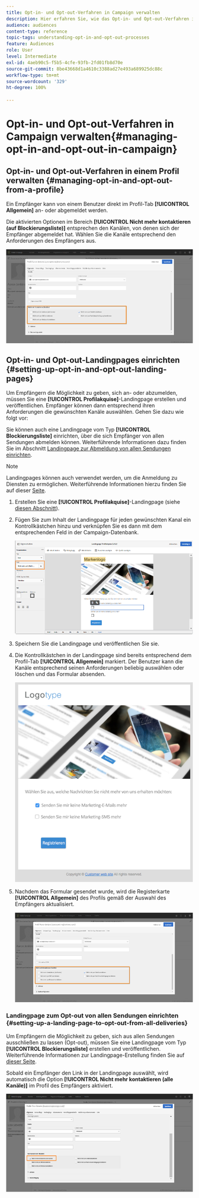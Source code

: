 ```yaml
---
title: Opt-in- und Opt-out-Verfahren in Campaign verwalten
description: Hier erfahren Sie, wie das Opt-in- und Opt-out-Verfahren in Adobe Campaign funktioniert.
audience: audiences
content-type: reference
topic-tags: understanding-opt-in-and-opt-out-processes
feature: Audiences
role: User
level: Intermediate
exl-id: 4aeb90c5-f5b5-4cfe-93fb-2fd01fb8d70e
source-git-commit: 8be43668d1a4610c3388ad27e493a689925dc88c
workflow-type: tm+mt
source-wordcount: '329'
ht-degree: 100%

---
```


# Opt-in- und Opt-out-Verfahren in Campaign verwalten{#managing-opt-in-and-opt-out-in-campaign}

## Opt-in- und Opt-out-Verfahren in einem Profil verwalten {#managing-opt-in-and-opt-out-from-a-profile}

Ein Empfänger kann von einem Benutzer direkt im Profil-Tab **[!UICONTROL Allgemein]** an- oder abgemeldet werden.

Die aktivierten Optionen im Bereich **[!UICONTROL Nicht mehr kontaktieren (auf Blockierungsliste)]** entsprechen den Kanälen, von denen sich der Empfänger abgemeldet hat. Wählen Sie die Kanäle entsprechend den Anforderungen des Empfängers aus.

![](assets/optin_landingpage_3.png)

## Opt-in- und Opt-out-Landingpages einrichten        {#setting-up-opt-in-and-opt-out-landing-pages}

Um Empfängern die Möglichkeit zu geben, sich an- oder abzumelden, müssen Sie eine **[!UICONTROL Profilakquise]**-Landingpage erstellen und veröffentlichen. Empfänger können dann entsprechend ihren Anforderungen die gewünschten Kanäle auswählen. Gehen Sie dazu wie folgt vor:

Sie können auch eine Landingpage vom Typ **[!UICONTROL Blockierungsliste]** einrichten, über die sich Empfänger von allen Sendungen abmelden können. Weiterführende Informationen dazu finden Sie im Abschnitt [Landingpage zur Abmeldung von allen Sendungen einrichten](#setting-up-a-landing-page-to-opt-out-from-all-deliveries).

>[!NOTE]
>
>Landingpages können auch verwendet werden, um die Anmeldung zu Diensten zu ermöglichen. Weiterführende Informationen hierzu finden Sie auf dieser [Seite](../../channels/using/configuring-landing-page.md#linking-a-landing-page-to-a-service).

1. Erstellen Sie eine **[!UICONTROL Profilakquise]**-Landingpage (siehe [diesen Abschnitt](../../channels/using/getting-started-with-landing-pages.md)).
1. Fügen Sie zum Inhalt der Landingpage für jeden gewünschten Kanal ein Kontrollkästchen hinzu und verknüpfen Sie es dann mit dem entsprechenden Feld in der Campaign-Datenbank.

   ![](assets/optin_landingpage_1.png)

1. Speichern Sie die Landingpage und veröffentlichen Sie sie.
1. Die Kontrollkästchen in der Landingpage sind bereits entsprechend dem Profil-Tab **[!UICONTROL Allgemein]** markiert. Der Benutzer kann die Kanäle entsprechend seinen Anforderungen beliebig auswählen oder löschen und das Formular absenden.

   ![](assets/optin_landingpage_2.png)

1. Nachdem das Formular gesendet wurde, wird die Registerkarte **[!UICONTROL Allgemein]** des Profils gemäß der Auswahl des Empfängers aktualisiert.

   ![](assets/optin_landingpage_3.png)

### Landingpage zum Opt-out von allen Sendungen einrichten {#setting-up-a-landing-page-to-opt-out-from-all-deliveries}

Um Empfängern die Möglichkeit zu geben, sich aus allen Sendungen ausschließen zu lassen (Opt-out), müssen Sie eine Landingpage vom Typ **[!UICONTROL Blockierungsliste]** erstellen und veröffentlichen. Weiterführende Informationen zur Landingpage-Erstellung finden Sie auf [dieser Seite](../../channels/using/getting-started-with-landing-pages.md).

Sobald ein Empfänger den Link in der Landingpage auswählt, wird automatisch die Option **[!UICONTROL Nicht mehr kontaktieren (alle Kanäle)]** im Profil des Empfängers aktiviert.

![](assets/blocklisting_allchannels.png)
